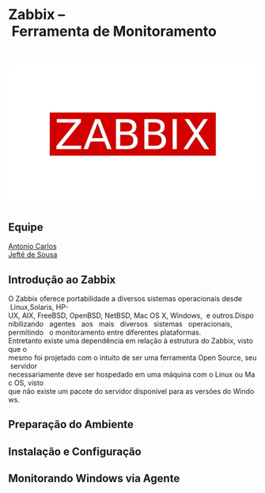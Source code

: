 # Zabbix – Ferramenta de Monitoramento  
<br>

![img](https://github.com/AnttoniC/Gerencia/blob/master/Img/zab2.jpg)

## Equipe
[Antonio Carlos](https://github.com/AnttoniC/Seguranca-da-Informacao)<br>
[Jefté de Sousa](https://github.com/bassebete/information-security)

## Introdução ao Zabbix
O Zabbix oferece portabilidade a diversos sistemas operacionais desde  Linux,Solaris, HP-UX, AIX, FreeBSD, OpenBSD, NetBSD, Mac OS X, Windows,  e outros.Disponibilizando   agentes   aos   mais   diversos   sistemas   operacionais,   permitindo   o monitoramento entre diferentes plataformas.<br>
Entretanto existe uma dependência em relação à estrutura do Zabbix, visto que o mesmo foi projetado com o intuito de ser uma ferramenta Open Source, seu servidor necessariamente deve ser hospedado em uma máquina com o Linux ou Mac OS, visto que não existe um pacote do servidor disponível para as versões do Windows.

## Preparação do Ambiente


## Instalação e Configuração

## Monitorando Windows via Agente


